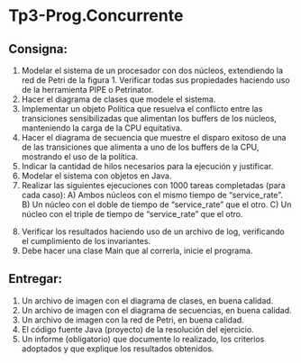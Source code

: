 # Tp3-Prog.Concurrente
## Consigna:
1. Modelar el sistema de un procesador con dos núcleos, extendiendo la red de Petri de la figura 1. Verificar todas sus propiedades haciendo uso de la herramienta PIPE o Petrinator.
2. Hacer el diagrama de clases que modele el sistema.
3. Implementar un objeto Política que resuelva el conflicto entre las transiciones sensibilizadas que alimentan los buffers de los núcleos, manteniendo la carga de la CPU equitativa.
4. Hacer el diagrama de secuencia que muestre el disparo exitoso de una de las transiciones que alimenta a uno de los buffers de la CPU, mostrando el uso de la política.
5. Indicar la cantidad de hilos necesarios para la ejecución y justificar.
6. Modelar el sistema con objetos en Java.
7. Realizar las siguientes ejecuciones con 1000 tareas completadas (para cada caso):
  A) Ambos núcleos con el mismo tiempo de “service_rate”. 
  B) Un núcleo con el doble de tiempo de “service_rate” que el otro. 
  C) Un núcleo con el triple de tiempo de “service_rate” que el otro.

8) Verificar los resultados haciendo uso de un archivo de log, verificando el cumplimiento de los invariantes.
9) Debe hacer una clase Main que al correrla, inicie el programa.

## Entregar:
1) Un archivo de imagen con el diagrama de clases, en buena calidad.
2) Un archivo de imagen con el diagrama de secuencias, en buena calidad.
3) Un archivo de imagen con la red de Petri, en buena calidad.
4) El código fuente Java (proyecto) de la resolución del ejercicio.
5) Un informe (obligatorio) que documente lo realizado, los criterios adoptados y que explique los resultados obtenidos.




